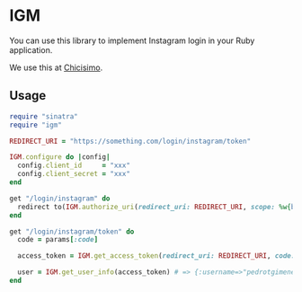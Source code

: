 # IGM

You can use this library to implement Instagram login in your Ruby application.

We use this at [Chicisimo](https://github.com/chicisimo).

## Usage

```ruby
require "sinatra"
require "igm"

REDIRECT_URI = "https://something.com/login/instagram/token"

IGM.configure do |config|
  config.client_id     = "xxx"
  config.client_secret = "xxx"
end

get "/login/instagram" do
  redirect to(IGM.authorize_uri(redirect_uri: REDIRECT_URI, scope: %w{basic}))
end

get "/login/instagram/token" do
  code = params[:code]

  access_token = IGM.get_access_token(redirect_uri: REDIRECT_URI, code: code) # => "51116472.c3144az.2s1ce1c0074u4918aad3454263e4fe6c"

  user = IGM.get_user_info(access_token) # => {:username=>"pedrotgimenez", :bio=>"autodidact. I write software at @chicisimo.", :website=>"https://twitter.com/pedrotgimenez", :profile_picture=>"https://igcdn-photos-d-a.akamaihd.net/hphotos-ak-xap1/t51.2885-19/11191353_1624249301122731_1724880273_a.jpg", :full_name=>"Pedro Giménez", :counts=>{:media=>65, :followed_by=>1, :follows=>1}, :id=>"xxxx"}
end
```
